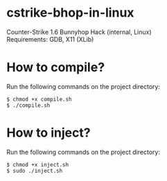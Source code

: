 # cstrike-bhop-in-linux
Counter-Strike 1.6 Bunnyhop Hack (internal, Linux)  
Requirements: GDB, X11 (XLib)  

# How to compile?

Run the following commands on the project directory:  
```
$ chmod +x compile.sh
$ ./compile.sh
```

# How to inject?
Run the following commands on the project directory:  
```
$ chmod +x inject.sh
$ sudo ./inject.sh
```
